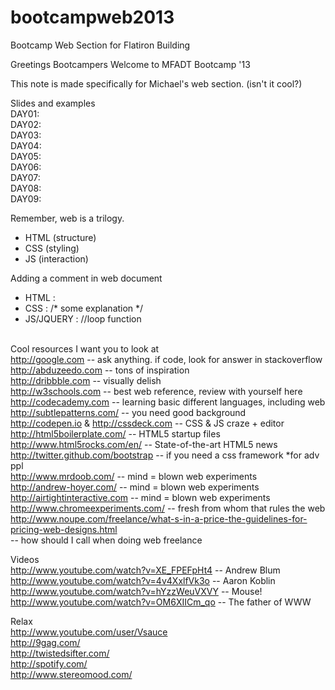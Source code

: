 bootcampweb2013
===============

Bootcamp Web Section for Flatiron Building

Greetings Bootcampers
Welcome to MFADT Bootcamp '13

This note is made specifically for Michael's web section. (isn't it cool?)

Slides and examples
<br>DAY01:
<br>DAY02:
<br>DAY03:
<br>DAY04:
<br>DAY05:
<br>DAY06:
<br>DAY07:
<br>DAY08:
<br>DAY09:

Remember, web is a trilogy. 
- HTML (structure)
- CSS (styling)
- JS (interaction)

Adding a comment in web document
- HTML : <!-- content begins here -->
- CSS : /* some explanation */
- JS/JQUERY : //loop function

<br>Cool resources I want you to look at
<br>http://google.com -- ask anything. if code, look for answer in stackoverflow
<br>http://abduzeedo.com -- tons of inspiration
<br>http://dribbble.com -- visually delish
<br>http://w3schools.com -- best web reference, review with yourself here
<br>http://codecademy.com -- learning basic different languages, including web
<br>http://subtlepatterns.com/ -- you need good background
<br>http://codepen.io & http://cssdeck.com -- CSS & JS craze + editor
<br>http://html5boilerplate.com/ -- HTML5 startup files
<br>http://www.html5rocks.com/en/ -- State-of-the-art HTML5 news
<br>http://twitter.github.com/bootstrap -- if you need a css framework *for adv ppl
<br>http://www.mrdoob.com/ -- mind = blown web experiments
<br>http://andrew-hoyer.com/ -- mind = blown web experiments
<br>http://airtightinteractive.com -- mind = blown web experiments
<br>http://www.chromeexperiments.com/ -- fresh from whom that rules the web
<br>http://www.noupe.com/freelance/what-s-in-a-price-the-guidelines-for-pricing-web-designs.html
<br>-- how should I call when doing web freelance

Videos
<br>http://www.youtube.com/watch?v=XE_FPEFpHt4 -- Andrew Blum
<br>http://www.youtube.com/watch?v=4v4XxlfVk3o -- Aaron Koblin
<br>http://www.youtube.com/watch?v=hYzzWeuVXVY -- Mouse!
<br>http://www.youtube.com/watch?v=OM6XIICm_qo -- The father of WWW

Relax
<br>http://www.youtube.com/user/Vsauce
<br>http://9gag.com/
<br>http://twistedsifter.com/
<br>http://spotify.com/
<br>http://www.stereomood.com/
